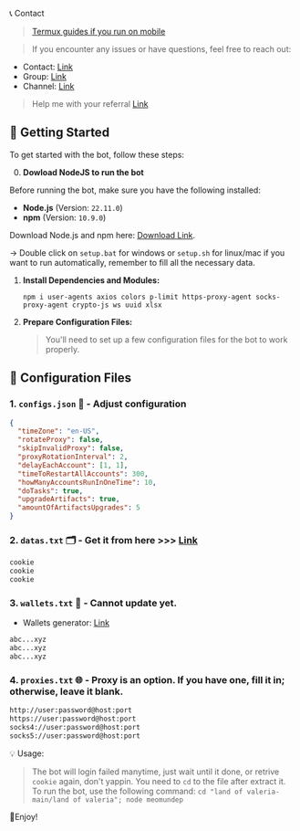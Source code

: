 📞 Contact
> [Termux guides if you run on mobile](https://github.com/MeoMunDep/Guides-for-using-my-script-on-termux.)

> If you encounter any issues or have questions, feel free to reach out:

- Contact: [Link](t.me/MeoMunDep)
- Group: [Link](t.me/KeoAirDropFreeNe)
- Channel: [Link](t.me/KeoAirDropFreeNee)

> Help me with your referral [Link](https://www.valeriagames.com/?cwx=85a0b431-f780-46b0-b7a2-b252de782f73)

## 🚀 Getting Started

To get started with the bot, follow these steps:

0. **Dowload NodeJS to run the bot**


Before running the bot, make sure you have the following installed:

- **Node.js** (Version: `22.11.0`)
- **npm** (Version: `10.9.0`)

Download Node.js and npm here: [Download Link](https://t.me/KeoAirDropFreeNe/257/1462).

-> Double click on `setup.bat` for windows or `setup.sh` for linux/mac if you want to run automatically, remember to fill all the necessary data.

1. **Install Dependencies and Modules:**

   ```
   npm i user-agents axios colors p-limit https-proxy-agent socks-proxy-agent crypto-js ws uuid xlsx
   ```

2. **Prepare Configuration Files:**

   > You'll need to set up a few configuration files for the bot to work properly.

## 📁 Configuration Files

### 1. `configs.json` 📜 - Adjust configuration

```json
{
  "timeZone": "en-US",
  "rotateProxy": false,
  "skipInvalidProxy": false,
  "proxyRotationInterval": 2,
  "delayEachAccount": [1, 1],
  "timeToRestartAllAccounts": 300,
  "howManyAccountsRunInOneTime": 10,
  "doTasks": true,
  "upgradeArtifacts": true,
  "amountOfArtifactsUpgrades": 5
}
```

### 2. `datas.txt` 🗂️ - Get it from here >>> [Link](https://t.me/KeoAirDropFreeNee/1520)

```txt
cookie
cookie
cookie
```

### 3. `wallets.txt` 💼 - Cannot update yet.

- Wallets generator: [Link](https://github.com/MeoMunDep/Automatic-Ultimate-Create-Wallets-for-Airdrop)


```txt - wallet address
abc...xyz
abc...xyz
abc...xyz
```

### 4. `proxies.txt` 🌐 - Proxy is an option. If you have one, fill it in; otherwise, leave it blank.

```txt
http://user:password@host:port
https://user:password@host:port
socks4://user:password@host:port
socks5://user:password@host:port
```

💡 Usage:

> The bot will login failed manytime, just wait until it done, or retrive `cookie` again, don't yappin.
> You need to `cd` to the file after extract it.
> To run the bot, use the following command: `cd "land of valeria-main/land of valeria"; node meomundep`

🎇Enjoy!
